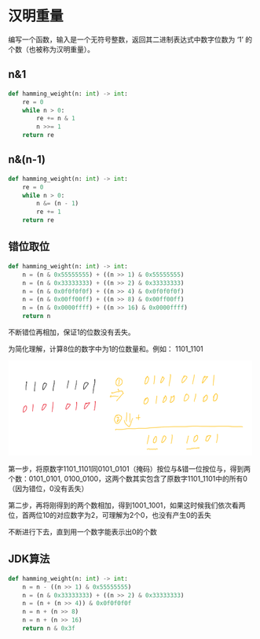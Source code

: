 # 汉明重量
编写一个函数，输入是一个无符号整数，返回其二进制表达式中数字位数为 ‘1’ 的个数（也被称为汉明重量）。


## n&1
```python
def hamming_weight(n: int) -> int:
    re = 0
    while n > 0:
        re += n & 1
        n >>= 1
    return re
```

## n&(n-1)
```python
def hamming_weight(n: int) -> int:
    re = 0
    while n > 0:
        n &= (n - 1)
        re += 1
    return re
```

## 错位取位
```python
def hamming_weight(n: int) -> int:
    n = (n & 0x55555555) + ((n >> 1) & 0x55555555)
    n = (n & 0x33333333) + ((n >> 2) & 0x33333333)
    n = (n & 0x0f0f0f0f) + ((n >> 4) & 0x0f0f0f0f)
    n = (n & 0x00ff00ff) + ((n >> 8) & 0x00ff00ff)
    n = (n & 0x0000ffff) + ((n >> 16) & 0x0000ffff)
    return n
```
不断错位再相加，保证1的位数没有丢失。

为简化理解，计算8位的数字中为1的位数量和。例如： 1101_1101

![hamming_weight.png](../images/hamming_weight.png)

第一步，将原数字1101_1101同0101_0101（掩码）按位与&错一位按位与，得到两个数：0101_0101, 0100_0100，这两个数其实包含了原数字1101_1101中的所有0（因为错位，0没有丢失）

第二步，再将刚得到的两个数相加，得到1001_1001，如果这时候我们依次看两位，首两位10的对应数字为2，可理解为2个0，也没有产生0的丢失

不断进行下去，直到用一个数字能表示出0的个数

## JDK算法
```python
def hamming_weight(n: int) -> int:
    n = n - ((n >> 1) & 0x55555555)
    n = (n & 0x33333333) + ((n >> 2) & 0x33333333)
    n = (n + (n >> 4)) & 0x0f0f0f0f
    n = n + (n >> 8)
    n = n + (n >> 16)
    return n & 0x3f
```